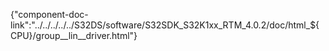 {"component-doc-link":"../../../../../S32DS/software/S32SDK_S32K1xx_RTM_4.0.2/doc/html_${CPU}/group__lin__driver.html"}
